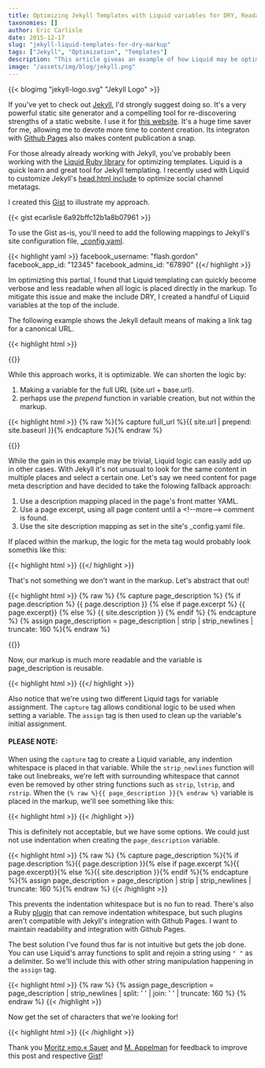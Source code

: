 ```yaml
---
title: Optimizing Jekyll Templates with Liquid variables for DRY, Readable Markup
taxonomies: []
author: Eric Carlisle
date: 2015-12-17
slug: "jekyll-liquid-templates-for-dry-markup"
tags: ["Jekyll", "Optimization", "Templates"]
description: "This article giveas an example of how Liquid may be optimized to keep Jekyll templates DRY and intuitive."  
image: "/assets/img/blog/jekyll.png"
---     
```


{{< blogimg "jekyll-logo.svg" "Jekyll Logo" >}}

If you've yet to check out [Jekyll](https://jekyllrb.com/), I'd strongly suggest doing so. It's a very powerful static site generator and a compelling tool for re-discovering strengths of a static website. I use it for [this website](https://github.com/ecarlisle/ecarlisle.github.io). It's a huge time saver for me, allowing me to devote more time to content creation. Its integraton with [Github Pages](https://help.github.com/articles/using-jekyll-with-pages/) also makes content publication a snap.

For those already already working with Jekyll, you've probably been working with the [Liquid Ruby library](http://liquidmarkup.org/) for optimizing templates. Liquid is a quick learn and great tool for Jekyll templating. I recently used with Liquid to customize Jekyll's [head.html include](https://github.com/jekyll/jekyll/blob/master/lib/site_template/_includes/head.html) to optimize social channel metatags.
<!--more-->

I created this [Gist](https://gist.github.com/ecarlisle/6a92bffc12b1a8b07961) to illustrate my approach. 

{{< gist ecarlisle 6a92bffc12b1a8b07961 >}}

To use the Gist as-is, you'll need to add the following mappings to Jekyll's site configuration file, [_config.yaml](https://github.com/jekyll/jekyll/blob/master/lib/site_template/_config.yml).

{{< highlight yaml >}}
facebook_username: "flash.gordon"
facebook_app_id: "12345"
facebook_admins_id: "67890"
{{</ highlight >}}

Im optimizting this partial, I found that Liquid templating can quickly become verbose and less readable when all logic is placed directly in the markup. To mitigate this issue and make the include DRY, I created a handful of Liquid variables at the top of the include.

The following example shows the Jekyll default means of making a link tag for a canonical URL.

{{< highlight html >}}
<link rel="alternate"
      type="application/rss+xml" 
      title="{% raw %}{{ site.title }}{% endraw %}" 
      href="{% raw %}{{ "/feed.xml" | prepend: site.baseurl | prepend: site.url }}{% endraw %}">
{{</ highlight >}}

While this approach works, it is optimizable. We can shorten the logic by:

1. Making a variable for the full URL (site.url + base.url).
2. perhaps use the _prepend_ function in variable creation, but not within the markup.

{{< highlight html >}}
{% raw %}{% capture full_url %}{{ site.url | prepend: site.baseurl }}{% endcapture %}{% endraw %}

<link rel="alternate"
      type="application/rss+xml" 
      title="{% raw %}{{ site.title }}{% endraw %}" 
      href="{% raw %}{{ full_url }}/feed.xml{% endraw %}">
{{</ highlight >}}

While the gain in this example may be trivial, Liquid logic can easily add up in other cases. With Jekyll it's not unusual to look for the same content in multiple places and select a certain one. Let's say we need content for page meta description and have decided to take the folowing fallback approach:

1. Use a description mapping placed in the page's front matter YAML.
2. Use a page excerpt, using all page content until a &lt;!--more--&gt; comment is found.
3. Use the site description mapping as set in the site's _config.yaml file.

If placed within the markup, the logic for the meta tag would probably look somethis like this:

{{< highlight html >}}
<meta name="description" 
      content="{% raw %}{% if page.description %}
                 {{ page.description | strip | strip_newlines | truncate: 160}}
               {% else if page.excerpt %}
                 {{ page.excerpt | strip | strip_newlines | truncate: 160}}
               {% else %}
                 {{ site.description | strip | strip_newlines | truncate: 160 }}
               {% endif %}{% endraw %}">
{{</ highlight >}}

That's not something we don't want in the markup. Let's abstract that out!

{{< highlight html >}}
{% raw %}
{% capture page_description %}
{% if page.description %}
    {{ page.description }}
  {% else if page.excerpt %}
    {{ page.excerpt}}
  {% else %}
    {{ site.description }}
  {% endif %}
{% endcapture %}
{% assign page_description = page_description | strip | strip_newlines | truncate: 160 %}{% endraw %}

<meta name="description" content="{% raw %}{{ page_description }}{% endraw %}">
{{</ highlight >}}

Now, our markup is much more readable and the variable is page_description is reusable.

{{< highlight html >}}
<meta name="description" content="{% raw %}{{ page_description }}{% endraw %}">
<meta property="og:description" content="{% raw %}{{ page_description }}{% endraw %}" />
<meta name="twitter:description" content="{% raw %}{{ page_description }}{% endraw %}" />
{{</ highlight >}}

Also notice that we're using two different Liquid tags for variable assignment. The `capture` tag allows conditional logic to be used when setting a variable. The `assign` tag is then used to clean up the variable's initial assignment.

#### PLEASE NOTE: 
When using the `capture` tag to create a Liquid variable, any indention whitespace is placed in that variable. While the `strip_newlines` function will take out linebreaks, we're left with surrounding whitespace that cannot even be removed by other string functions such as `strip`, `lstrip`, and `rstrip`. When the `{% raw %}{{ page_description }}{% endraw %}` variable is placed in the markup, we'll see something like this:

{{< highlight html >}}
<meta name="description" content="   This is my page description   ">
{{< /highlight >}}

This is definitely not acceptable, but we have some options. We could just not use indentation when creating the `page_description` variable.

{{< highlight html >}}
{% raw %}
{% capture page_description %}{% if page.description %}{{ page.description }}{% else if page.excerpt %}{{ page.excerpt}}{% else %}{{ site.description }}{% endif %}{% endcapture %}{% assign page_description = page_description | strip | strip_newlines | truncate: 160 %}{% endraw %}
{{< /highlight >}}

This prevents the indentation whitespace but is no fun to read.  There's also a Ruby [plugin](https://github.com/aucor/jekyll-plugins) that can remove indentation whitespace, but such plugins aren't compatible with Jekyll's integration with Github Pages. I want to maintain readability and integration with Github Pages.

The best solution I've found thus far is not intuitive but gets the job done. You can use Liquid's array functions to split and rejoin a string using `" "` as a delimiter. So we'll include this with other string manipulation happening in the `assign` tag.


{{< highlight html >}}
{% raw %}
{% assign page_description = page_description | strip_newlines | split: ' ' | join: ' ' | truncate: 160 %}
{% endraw %}
{{< /highlight >}}

Now get the set of characters that we're looking for!

{{< highlight html >}}
<meta name="description" content="This is my page description">
{{< /highlight >}}

Thank you [Moritz »mo.« Sauer](http://moritz.sauer.io/) and [M. Appelman](http://huphtur.nl) for feedback to improve this post and respective [Gist](https://gist.github.com/ecarlisle/6a92bffc12b1a8b07961)!
